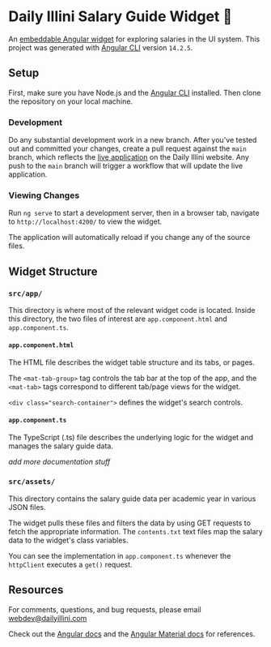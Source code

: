 # Daily Illini Salary Guide Widget 💸

An [embeddable Angular widget](https://illini-media-company.github.io/salary-guide-widget/) for exploring salaries in the UI system. This project was generated with [Angular CLI](https://github.com/angular/angular-cli) version `14.2.5`.

## Setup

First, make sure you have Node.js and the [Angular CLI](https://github.com/angular/angular-cli) installed. Then clone the repository on your local machine.

### Development

Do any substantial development work in a new branch. After you've tested out and committed your changes, create a pull request against the `main` branch, which reflects the [live application](https://illini-media-company.github.io/salary-guide-widget/) on the Daily Illini website. Any push to the `main` branch will trigger a workflow that will update the live application.

### Viewing Changes

Run `ng serve` to start a development server, then in a browser tab, navigate to `http://localhost:4200/` to view the widget.

The application will automatically reload if you change any of the source files.

## Widget Structure

### `src/app/`

This directory is where most of the relevant widget code is located. Inside this directory, the two files of interest are `app.component.html` and `app.component.ts`. 

#### `app.component.html`

The HTML file describes the widget table structure and its tabs, or pages. 

The `<mat-tab-group>` tag controls the tab bar at the top of the app, and the `<mat-tab>` tags
correspond to different tab/page views for the widget.

`<div class="search-container">` defines the widget's search controls.

#### `app.component.ts`

The TypeScript (.ts) file describes the underlying logic for the widget and manages the salary guide data.

*add more documentation stuff*

### `src/assets/`

This directory contains the salary guide data per academic year in various JSON files. 

The widget pulls these files and filters the data by using GET requests to fetch the appropriate information. The `contents.txt` text files map the salary data to the widget's class variables. 

You can see the implementation in `app.component.ts` whenever the `httpClient` executes a `get()` request.

## Resources

For comments, questions, and bug requests, please email [webdev@dailyillini.com](mailto:webdev@dailyillini.com)

Check out the [Angular docs](https://angular.io/docs) and the [Angular Material docs](https://material.angular.io/components/categories) for references.
